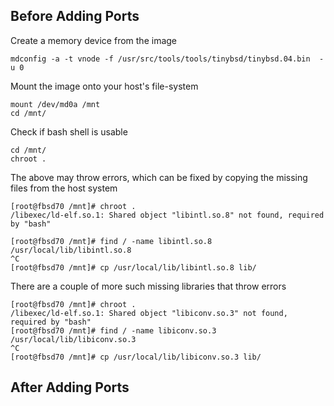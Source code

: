 ## Before Adding Ports ##

Create a memory device from the image
```
mdconfig -a -t vnode -f /usr/src/tools/tools/tinybsd/tinybsd.04.bin  -u 0
```

Mount the image onto your host's file-system
```
mount /dev/md0a /mnt
cd /mnt/
```

Check if bash shell is usable
```
cd /mnt/
chroot .
```

The above may throw errors, which can be fixed by copying the missing files from the host system
```
[root@fbsd70 /mnt]# chroot .
/libexec/ld-elf.so.1: Shared object "libintl.so.8" not found, required by "bash"
```
```
[root@fbsd70 /mnt]# find / -name libintl.so.8
/usr/local/lib/libintl.so.8
^C
[root@fbsd70 /mnt]# cp /usr/local/lib/libintl.so.8 lib/
```

There are a couple of more such missing libraries that throw errors
```
[root@fbsd70 /mnt]# chroot .
/libexec/ld-elf.so.1: Shared object "libiconv.so.3" not found, required by "bash"
[root@fbsd70 /mnt]# find / -name libiconv.so.3
/usr/local/lib/libiconv.so.3
^C
[root@fbsd70 /mnt]# cp /usr/local/lib/libiconv.so.3 lib/
```

## After Adding Ports ##